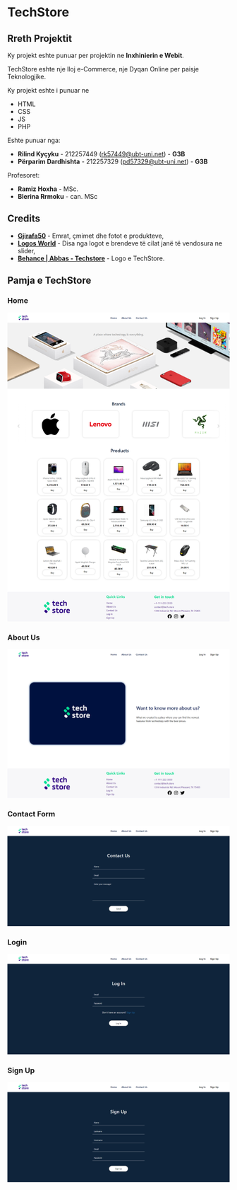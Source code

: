 # TechStore

## Rreth Projektit

Ky projekt eshte punuar per projektin ne **Inxhinierin e Webit**.

TechStore eshte nje lloj e-Commerce, nje Dyqan Online per paisje Teknologjike.

Ky projekt eshte i punuar ne
 - HTML
 - CSS
 - JS
 - PHP

Eshte punuar nga:

 - **Rilind Kyçyku** - 212257449 (rk57449@ubt-uni.net) - **G3B**
 - **Përparim Dardhishta** - 212257329 (pd57329@ubt-uni.net) - **G3B**
 
 Profesoret:

 - **Ramiz Hoxha** - MSc.
 - **Blerina Rrmoku** - can. MSc

## Credits

 - **[Gjirafa50](https://gjirafa50.com)** - Emrat, çmimet dhe fotot e produkteve,
 - **[Logos World](https://logos-world.net/)** - Disa nga logot e brendeve të cilat janë të vendosura ne slider,
 - **[Behance | Abbas - Techstore](https://www.behance.net/gallery/130956581/Tech-Store-Brand-identity)** - Logo e TechStore.

## Pamja e TechStore

### Home

![Home | TechStore](img/READMEImg/home.png?raw=true)

### About Us

![About Us | TechStore](img/READMEImg/aboutUs.png?raw=true)

### Contact Form

![Contact Us | TechStore](img/READMEImg/contactForm.png?raw=true)

### Login

![Login | TechStore](img/READMEImg/logIn.png?raw=true)

### Sign Up

![Sign Up | TechStore](img/READMEImg/signUp.png?raw=true)
